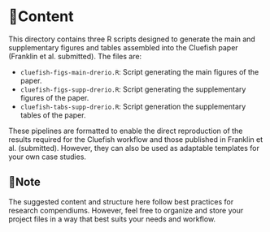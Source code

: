 # 📄Content

This directory contains three R scripts designed to generate the main and supplementary figures and tables assembled into the Cluefish paper (Franklin et al. submitted). The files are:

-  `cluefish-figs-main-drerio.R`: Script generating the main figures of the paper.
-  `cluefish-figs-supp-drerio.R`: Script generating the supplementary figures of the paper. 
-  `cluefish-tabs-supp-drerio.R`: Script generation the supplementary tables of the paper.

These pipelines are formatted to enable the direct reproduction of the results required for the Cluefish workflow and those published in Franklin et al. (submitted). However, they can also be used as adaptable templates for your own case studies. 


## 📍Note

The suggested content and structure here follow best practices for research compendiums. However, feel free to organize and store your project files in a way that best suits your needs and workflow.
